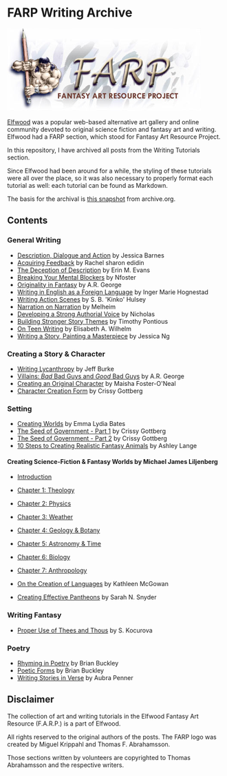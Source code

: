# FARP Writing Archive

![FARP Logo](images/farp-logo.jpg)

[Elfwood](https://en.wikipedia.org/wiki/Elfwood) was a popular web-based alternative art gallery and online community devoted to original science fiction and fantasy art and writing. Elfwood had a FARP section, which stood for Fantasy Art Resource Project. 

In this repository, I have archived all posts from the Writing Tutorials section. 

Since Elfwood had been around for a while, the styling of these tutorials were all over the place, so it was also necessary to properly format each tutorial as well: each tutorial can be found as Markdown.

The basis for the archival is [this snapshot](https://web.archive.org/web/20110723091424/http://www.elfwood.com/farp/writing-tutorials.html) from archive.org.

## Contents

### General Writing

* [Description, Dialogue and Action](./01-general-writing/01-description-dialogue-and-action.md) by Jessica Barnes
* [Acquiring Feedback](./01-general-writing/02-acquiring-feedback.md) by Rachel sharon edidin
* [The Deception of Description](./01-general-writing/03-the-deception-of-description.md) by Erin M. Evans
* [Breaking Your Mental Blockers](./01-general-writing/04-breaking-your-mental-blockers.md) by Nfoster
* [Originality in Fantasy](./01-general-writing/05-originality-in-fantasy.md) by A.R. George
* [Writing in English as a Foreign Language](./01-general-writing/06-writing-in-english-as-a-foreign-language.md) by Inger Marie Hognestad
* [Writing Action Scenes](./01-general-writing/07-writing-action-scenes.md) by S. B. 'Kinko' Hulsey
* [Narration on Narration](./01-general-writing/08-narration-on-narration.md) by Melheim
* [Developing a Strong Authorial Voice](./01-general-writing/09-developing-a-strong-authorial-voice.md) by Nicholas
* [Building Stronger Story Themes](./01-general-writing/10-building-stronger-story-themes.md) by Timothy Pontious
* [On Teen Writing](./01-general-writing/11-on-teen-writing.md) by Elisabeth A. Wilhelm
* [Writing a Story, Painting a Masterpiece](./01-general-writing/12-writing-a-story-painting-a-masterpiece.md) by Jessica Ng

### Creating a Story & Character

* [Writing Lycanthropy](./02-creating-a-story-character/01-writing-lycanthropy.md) by Jeff Burke
* [Villains: *Bad* Bad Guys and *Good* Bad Guys](./02-creating-a-story-character/02-villains.md) by A.R. George
* [Creating an Original Character](./02-creating-a-story-character/03-creating-an-original-character.md) by Maisha Foster-O'Neal
* [Character Creation Form](./02-creating-a-story-character/04-character-creation-form.md) by Crissy Gottberg

### Setting

* [Creating Worlds](./03-creating-worlds/01-creating-worlds.md) by Emma Lydia Bates
* [The Seed of Government - Part 1](./03-creating-worlds/02-the-seed-of-government-pt1.md) by Crissy Gottberg
* [The Seed of Government - Part 2](./03-creating-worlds/03-the-seed-of-government-pt2.md) by Crissy Gottberg
* [10 Steps to Creating Realistic Fantasy Animals](./03-creating-worlds/04-ten-steps-fantasy-animals.md) by Ashley Lange

#### Creating Science-Fiction & Fantasy Worlds by Michael James Liljenberg

* [Introduction](./03-creating-worlds/05-creating-science-fiction-fantasy-worlds/00-intro.md)
* [Chapter 1: Theology](./03-creating-worlds/05-creating-science-fiction-fantasy-worlds/01-theology.md)
* [Chapter 2: Physics](./03-creating-worlds/05-creating-science-fiction-fantasy-worlds/02-physics.md)
* [Chapter 3: Weather](./03-creating-worlds/05-creating-science-fiction-fantasy-worlds/03-weather.md)
* [Chapter 4: Geology & Botany](./03-creating-worlds/05-creating-science-fiction-fantasy-worlds/04-geo.md)
* [Chapter 5: Astronomy & Time](./03-creating-worlds/05-creating-science-fiction-fantasy-worlds/05-astronomy.md)
* [Chapter 6: Biology](./03-creating-worlds/05-creating-science-fiction-fantasy-worlds/06-zoology.md)
* [Chapter 7: Anthropology](./03-creating-worlds/05-creating-science-fiction-fantasy-worlds/07-anthropology.md)

* [On the Creation of Languages](./03-creating-worlds/06-on-the-creation-of-languages.md) by Kathleen McGowan
* [Creating Effective Pantheons](./03-creating-worlds/07-creating-effective-pantheons.md) by Sarah N. Snyder

### Writing Fantasy

* [Proper Use of Thees and Thous](./04-writing-fantasy/01-proper-use-of-thees-and-thous.md) by S. Kocurova

### Poetry

* [Rhyming in Poetry](./05-poetry/01-rhyming-in-poetry.md) by Brian Buckley
* [Poetic Forms](./05-poetry/02-poetic-forms.md) by Brian Buckley
* [Writing Stories in Verse](./05-poetry/03-writing-stories-in-verse.md) by Aubra Penner

## Disclaimer

The collection of art and writing tutorials in the Elfwood Fantasy Art Resource (F.A.R.P.) is a part of Elfwood.

All rights reserved to the original authors of the posts. The FARP logo was created by Miguel Krippahl and Thomas F. Abrahamsson. 

Those sections written by volunteers are copyrighted to Thomas Abrahamsson and the respective writers.